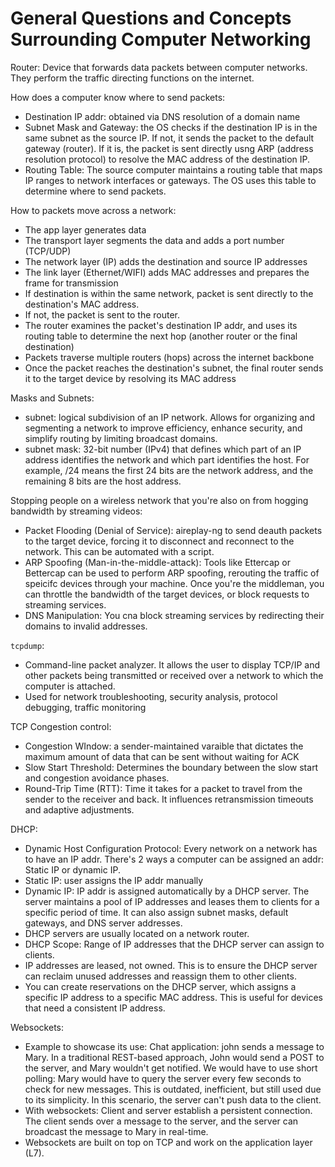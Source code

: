 # General Questions and Concepts Surrounding Computer Networking
Router: Device that forwards data packets between computer networks. They perform the traffic directing functions on the internet. 

How does a computer know where to send packets:
- Destination IP addr: obtained via DNS resolution of a domain name
- Subnet Mask and Gateway: the OS checks if the destination IP is in the same subnet as the source IP. If not, it sends the packet to the default gateway (router). If it is, the packet is sent directly usng ARP (address resolution protocol) to resolve the MAC address of the destination IP.
- Routing Table: The source computer maintains a routing table that maps IP ranges to network interfaces or gateways. The OS uses this table to determine where to send packets.

How to packets move across a network:
- The app layer generates data
- The transport layer segments the data and adds a port number (TCP/UDP)
- The network layer (IP) adds the destination and source IP addresses
- The link layer (Ethernet/WIFI) adds MAC addresses and prepares the frame for transmission
- If destination is within the same network, packet is sent directly to the destination's MAC address.
- If not, the packet is sent to the router.
- The router examines the packet's destination IP addr, and uses its routing table to determine the next hop (another router or the final destination)
- Packets traverse multiple routers (hops) across the internet backbone
- Once the packet reaches the destination's subnet, the final router sends it to the target device by resolving its MAC address

Masks and Subnets:
- subnet: logical subdivision of an IP network. Allows for organizing and segmenting a network to improve efficiency, enhance security, and simplify routing by limiting broadcast domains.
- subnet mask: 32-bit number (IPv4) that defines which part of an IP address identifies the network and which part identifies the host. For example, /24 means the first 24 bits are the network address, and the remaining 8 bits are the host address.

Stopping people on a wireless network that you're also on from hogging bandwidth by streaming videos:
- Packet Flooding (Denial of Service): aireplay-ng to send deauth packets to the target device, forcing it to disconnect and reconnect to the network. This can be automated with a script.
- ARP Spoofing (Man-in-the-middle-attack): Tools like Ettercap or Bettercap can be used to perform ARP spoofing, rerouting the traffic of speicifc devices through your machine. Once you're the middleman, you can throttle the bandwidth of the target devices, or block requests to streaming services.
- DNS Manipulation: You cna block streaming services by redirecting their domains to invalid addresses. 

`tcpdump`:
- Command-line packet analyzer. It allows the user to display TCP/IP and other packets being transmitted or received over a network to which the computer is attached.
- Used for network troubleshooting, security analysis, protocol debugging, traffic monitoring

TCP Congestion control:
- Congestion WIndow: a sender-maintained varaible that dictates the maximum amount of data that can be sent without waiting for ACK
- Slow Start Threshold: Determines the boundary between the slow start and congestion avoidance phases. 
- Round-Trip Time (RTT): Time it takes for a packet to travel from the sender to the receiver and back. It influences retransmission timeouts and adaptive adjustments.

DHCP:
- Dynamic Host Configuration Protocol: Every network on a network has to have an IP addr. There's 2 ways a computer can be assigned an addr: Static IP or dynamic IP. 
- Static IP: user assigns the IP addr manually
- Dynamic IP: IP addr is assigned automatically by a DHCP server. The server maintains a pool of IP addresses and leases them to clients for a specific period of time. It can also assign subnet masks, default gateways, and DNS server addresses.
- DHCP servers are usually located on a network router.
- DHCP Scope: Range of IP addresses that the DHCP server can assign to clients.
- IP addresses are leased, not owned. This is to ensure the DHCP server can reclaim unused addresses and reassign them to other clients.
- You can create reservations on the DHCP server, which assigns a specific IP address to a specific MAC address. This is useful for devices that need a consistent IP address.

Websockets:
- Example to showcase its use: Chat application: john sends a message to Mary. In a traditional REST-based approach, John would send a POST to the server, and Mary wouldn't get notified. We would have to use short polling: Mary would have to query the server every few seconds to check for new messages. This is outdated, inefficient, but still used due to its simplicity. In this scenario, the server can't push data to the client.
- With websockets: Client and server establish a persistent connection. The client sends over a message to the server, and the server can broadcast the message to Mary in real-time. 
- Websockets are built on top on TCP and work on the application layer (L7).